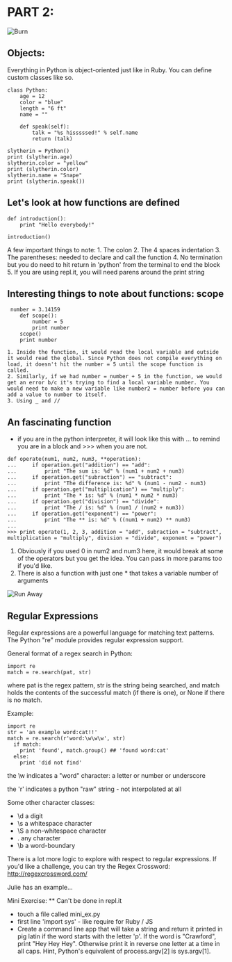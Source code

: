# PART 2:

![Burn](http://imoviequotes.com/wp-content/uploads/2014/10/3-Monty-Python-and-the-Holy-Grail-quotes.gif)

## Objects:

Everything in Python is object-oriented just like in Ruby. You can define custom classes like so. 

```
class Python:
    age = 12
    color = "blue"
    length = "6 ft"
    name = ""
    
    def speak(self):
        talk = "%s hisssssed!" % self.name
        return (talk)

slytherin = Python()
print (slytherin.age)
slytherin.color = "yellow"
print (slytherin.color)
slytherin.name = "Snape"
print (slytherin.speak())
```

## Let's look at how functions are defined
```
def introduction():
    print "Hello everybody!"

introduction()
```
   A few important things to note:
   	1. The colon
   	2. The 4 spaces indentation
   	3. The parentheses: needed to declare and call the function
   	4. No termination but you do need to hit return in 'python' from the terminal to end the block 
   	5. If you are using repl.it, you will need parens around the print string


## Interesting things to note about functions: scope
```
 number = 3.14159
    def scope():
        number = 5
        print number
    scope()
    print number
```
    1. Inside the function, it would read the local variable and outside it would read the global. Since Python does not compile everything on load, it doesn't hit the number = 5 until the scope function is called.
    2. Similarly, if we had number = number + 5 in the function, we would get an error b/c it's trying to find a local variable number. You would need to make a new variable like number2 = number before you can add a value to number to itself.
    3. Using _ and //

## An fascinating function 

- if you are in the python interpreter, it will look like this with ... to remind you are in a block and >>> when you are not. 

```
def operate(num1, num2, num3, **operation):
...     if operation.get("addition") == "add":
...         print "The sum is: %d" % (num1 + num2 + num3)
...     if operation.get("subraction") == "subtract":
...         print "The difference is: %d" % (num1 - num2 - num3)
...     if operation.get("multiplication") == "multiply":
...         print "The * is: %d" % (num1 * num2 * num3)
...     if operation.get("division") == "divide":
...         print "The / is: %d" % (num1 / (num2 + num3))
...     if operation.get("exponent") == "power":
...         print "The ** is: %d" % ((num1 + num2) ** num3)
... 
>>> print operate(1, 2, 3, addition = "add", subraction = "subtract", multiplication = "multiply", division = "divide", exponent = "power")
```
   1. Obviously if you used 0 in num2 and num3 here, it would break at some of the operators but you get the idea. You can pass in more params too if you'd like.
   2. There is also a function with just one * that takes a variable number of arguments

![Run Away](http://toolbox.klasresearch.com/Content/Images/Research/BlogPostImages/RunAway3.jpg)

## Regular Expressions

Regular expressions are a powerful language for matching text patterns. 
The Python "re" module provides regular expression support.

General format of a regex search in Python:

```
import re
match = re.search(pat, str)
```

where pat is the regex pattern, str is the string being searched, and match holds the contents of the successful match (if there is one), or None if there is no match.

Example:

```
import re
str = 'an example word:cat!!'
match = re.search(r'word:\w\w\w', str)
  if match:                      
    print 'found', match.group() ## 'found word:cat'
  else:
    print 'did not find'
```

the \w indicates a "word" character: a letter or number or underscore

the 'r' indicates a python "raw" string - not interpolated at all

Some other character classes:
-  \d  a digit
-  \s  a whitespace character
-  \S  a non-whitespace character
-   .  any character
-  \b  a word-boundary

There is a lot more logic to explore with respect to regular expressions.  If you'd like a challenge, you can try the Regex Crossword:  http://regexcrossword.com/

Julie has an example...

Mini Exercise: 
** Can't be done in repl.it
- touch a file called mini_ex.py 
- first line 'import sys' - like require for Ruby / JS
- Create a command line app that will take a string and return it printed in pig latin if the word starts with the letter 'p'. If the word is "Crawford", print "Hey Hey Hey". Otherwise print it in reverse one letter at a time in all caps. Hint, Python's equivalent of process.argv[2] is sys.argv[1].



